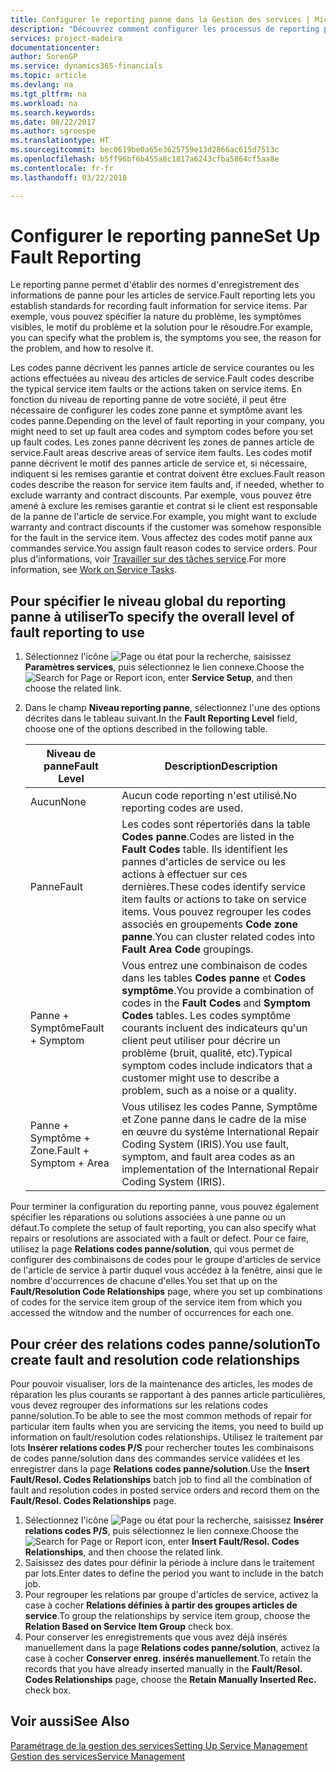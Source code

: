 ```yaml
---
title: Configurer le reporting panne dans la Gestion des services | Microsoft Docs
description: "Découvrez comment configurer les processus de reporting panne."
services: project-madeira
documentationcenter: 
author: SorenGP
ms.service: dynamics365-financials
ms.topic: article
ms.devlang: na
ms.tgt_pltfrm: na
ms.workload: na
ms.search.keywords: 
ms.date: 08/22/2017
ms.author: sgroespe
ms.translationtype: HT
ms.sourcegitcommit: bec0619be0a65e3625759e13d2866ac615d7513c
ms.openlocfilehash: b5ff96bf6b455a8c1817a6243cfba5864cf5aa8e
ms.contentlocale: fr-fr
ms.lasthandoff: 03/22/2018

---
```


# <a name="set-up-fault-reporting"></a><span data-ttu-id="cd7dc-103">Configurer le reporting panne</span><span class="sxs-lookup"><span data-stu-id="cd7dc-103">Set Up Fault Reporting</span></span>
<span data-ttu-id="cd7dc-104">Le reporting panne permet d'établir des normes d'enregistrement des informations de panne pour les articles de service.</span><span class="sxs-lookup"><span data-stu-id="cd7dc-104">Fault reporting lets you establish standards for recording fault information for service items.</span></span> <span data-ttu-id="cd7dc-105">Par exemple, vous pouvez spécifier la nature du problème, les symptômes visibles, le motif du problème et la solution pour le résoudre.</span><span class="sxs-lookup"><span data-stu-id="cd7dc-105">For example, you can specify what the problem is, the symptoms you see, the reason for the problem, and how to resolve it.</span></span>  

<span data-ttu-id="cd7dc-106">Les codes panne décrivent les pannes article de service courantes ou les actions effectuées au niveau des articles de service.</span><span class="sxs-lookup"><span data-stu-id="cd7dc-106">Fault codes describe the typical service item faults or the actions taken on service items.</span></span> <span data-ttu-id="cd7dc-107">En fonction du niveau de reporting panne de votre société, il peut être nécessaire de configurer les codes zone panne et symptôme avant les codes panne.</span><span class="sxs-lookup"><span data-stu-id="cd7dc-107">Depending on the level of fault reporting in your company, you might need to set up fault area codes and symptom codes before you set up fault codes.</span></span> <span data-ttu-id="cd7dc-108">Les zones panne décrivent les zones de pannes article de service.</span><span class="sxs-lookup"><span data-stu-id="cd7dc-108">Fault areas descrive areas of service item faults.</span></span> <span data-ttu-id="cd7dc-109">Les codes motif panne décrivent le motif des pannes article de service et, si nécessaire, indiquent si les remises garantie et contrat doivent être exclues.</span><span class="sxs-lookup"><span data-stu-id="cd7dc-109">Fault reason codes describe the reason for service item faults and, if needed, whether to exclude warranty and contract discounts.</span></span> <span data-ttu-id="cd7dc-110">Par exemple, vous pouvez être amené à exclure les remises garantie et contrat si le client est responsable de la panne de l'article de service.</span><span class="sxs-lookup"><span data-stu-id="cd7dc-110">For example, you might want to exclude warranty and contract discounts if the customer was somehow responsible for the fault in the service item.</span></span> <span data-ttu-id="cd7dc-111">Vous affectez des codes motif panne aux commandes service.</span><span class="sxs-lookup"><span data-stu-id="cd7dc-111">You assign fault reason codes to service orders.</span></span> <span data-ttu-id="cd7dc-112">Pour plus d'informations, voir [Travailler sur des tâches service](service-how-to-work-on-service-tasks.md).</span><span class="sxs-lookup"><span data-stu-id="cd7dc-112">For more information, see [Work on Service Tasks](service-how-to-work-on-service-tasks.md).</span></span>  

## <a name="to-specify-the-overall-level-of-fault-reporting-to-use"></a><span data-ttu-id="cd7dc-113">Pour spécifier le niveau global du reporting panne à utiliser</span><span class="sxs-lookup"><span data-stu-id="cd7dc-113">To specify the overall level of fault reporting to use</span></span>
1. <span data-ttu-id="cd7dc-114">Sélectionnez l'icône ![Page ou état pour la recherche](media/ui-search/search_small.png "Page ou état pour la recherche"), saisissez **Paramètres services**, puis sélectionnez le lien connexe.</span><span class="sxs-lookup"><span data-stu-id="cd7dc-114">Choose the ![Search for Page or Report](media/ui-search/search_small.png "Search for Page or Report icon") icon, enter **Service Setup**, and then choose the related link.</span></span> 
2. <span data-ttu-id="cd7dc-115">Dans le champ **Niveau reporting panne**, sélectionnez l'une des options décrites dans le tableau suivant.</span><span class="sxs-lookup"><span data-stu-id="cd7dc-115">In the **Fault Reporting Level** field, choose one of the options described in the following table.</span></span>  
  
    |<span data-ttu-id="cd7dc-116">**Niveau de panne**</span><span class="sxs-lookup"><span data-stu-id="cd7dc-116">**Fault Level**</span></span>|<span data-ttu-id="cd7dc-117">**Description**</span><span class="sxs-lookup"><span data-stu-id="cd7dc-117">**Description**</span></span>|  
    |------------|-------------|  
    |<span data-ttu-id="cd7dc-118">Aucun</span><span class="sxs-lookup"><span data-stu-id="cd7dc-118">None</span></span> | <span data-ttu-id="cd7dc-119">Aucun code reporting n'est utilisé.</span><span class="sxs-lookup"><span data-stu-id="cd7dc-119">No reporting codes are used.</span></span>|  
    |<span data-ttu-id="cd7dc-120">Panne</span><span class="sxs-lookup"><span data-stu-id="cd7dc-120">Fault</span></span> | <span data-ttu-id="cd7dc-121">Les codes sont répertoriés dans la table **Codes panne**.</span><span class="sxs-lookup"><span data-stu-id="cd7dc-121">Codes are listed in the **Fault Codes** table.</span></span> <span data-ttu-id="cd7dc-122">Ils identifient les pannes d'articles de service ou les actions à effectuer sur ces dernières.</span><span class="sxs-lookup"><span data-stu-id="cd7dc-122">These codes identify service item faults or actions to take on service items.</span></span> <span data-ttu-id="cd7dc-123">Vous pouvez regrouper les codes associés en groupements **Code zone panne**.</span><span class="sxs-lookup"><span data-stu-id="cd7dc-123">You can cluster related codes into **Fault Area Code** groupings.</span></span>|  
    |<span data-ttu-id="cd7dc-124">Panne + Symptôme</span><span class="sxs-lookup"><span data-stu-id="cd7dc-124">Fault + Symptom</span></span> | <span data-ttu-id="cd7dc-125">Vous entrez une combinaison de codes dans les tables **Codes panne** et **Codes symptôme**.</span><span class="sxs-lookup"><span data-stu-id="cd7dc-125">You provide a combination of codes in the **Fault Codes** and **Symptom Codes** tables.</span></span> <span data-ttu-id="cd7dc-126">Les codes symptôme courants incluent des indicateurs qu'un client peut utiliser pour décrire un problème (bruit, qualité, etc).</span><span class="sxs-lookup"><span data-stu-id="cd7dc-126">Typical symptom codes include indicators that a customer might use to describe a problem, such as a noise or a quality.</span></span>|  
    |<span data-ttu-id="cd7dc-127">Panne + Symptôme + Zone.</span><span class="sxs-lookup"><span data-stu-id="cd7dc-127">Fault + Symptom + Area</span></span> | <span data-ttu-id="cd7dc-128">Vous utilisez les codes Panne, Symptôme et Zone panne dans le cadre de la mise en œuvre du système International Repair Coding System (IRIS).</span><span class="sxs-lookup"><span data-stu-id="cd7dc-128">You use fault, symptom, and fault area codes as an implementation of the International Repair Coding System (IRIS).</span></span>|  
  
<span data-ttu-id="cd7dc-129">Pour terminer la configuration du reporting panne, vous pouvez également spécifier les réparations ou solutions associées à une panne ou un défaut.</span><span class="sxs-lookup"><span data-stu-id="cd7dc-129">To complete the setup of fault reporting, you can also specify what repairs or resolutions are associated with a fault or defect.</span></span> <span data-ttu-id="cd7dc-130">Pour ce faire, utilisez la page **Relations codes panne/solution**, qui vous permet de configurer des combinaisons de codes pour le groupe d'articles de service de l'article de service à partir duquel vous accédez à la fenêtre, ainsi que le nombre d'occurrences de chacune d'elles.</span><span class="sxs-lookup"><span data-stu-id="cd7dc-130">You set that up on the **Fault/Resolution Code Relationships** page, where you set up combinations of codes for the service item group of the service item from which you accessed the witndow and the number of occurrences for each one.</span></span>

## <a name="to-create-fault-and-resolution-code-relationships"></a><span data-ttu-id="cd7dc-131">Pour créer des relations codes panne/solution</span><span class="sxs-lookup"><span data-stu-id="cd7dc-131">To create fault and resolution code relationships</span></span>
<!--this needs to go in a working with topic-->
<span data-ttu-id="cd7dc-132">Pour pouvoir visualiser, lors de la maintenance des articles, les modes de réparation les plus courants se rapportant à des pannes article particulières, vous devez regrouper des informations sur les relations codes panne/solution.</span><span class="sxs-lookup"><span data-stu-id="cd7dc-132">To be able to see the most common methods of repair for particular item faults when you are servicing the items, you need to build up information on fault/resolution codes relationships.</span></span> <span data-ttu-id="cd7dc-133">Utilisez le traitement par lots **Insérer relations codes P/S** pour rechercher toutes les combinaisons de codes panne/solution dans des commandes service validées et les enregistrer dans la page **Relations codes panne/solution**.</span><span class="sxs-lookup"><span data-stu-id="cd7dc-133">Use the **Insert Fault/Resol. Codes Relationships** batch job to find all the combination of fault and resolution codes in posted service orders and record them on the **Fault/Resol. Codes Relationships** page.</span></span> 
  
1. <span data-ttu-id="cd7dc-134">Sélectionnez l'icône ![Page ou état pour la recherche](media/ui-search/search_small.png "Page ou état pour la recherche"), saisissez **Insérer relations codes P/S**, puis sélectionnez le lien connexe.</span><span class="sxs-lookup"><span data-stu-id="cd7dc-134">Choose the ![Search for Page or Report](media/ui-search/search_small.png "Search for Page or Report icon") icon, enter **Insert Fault/Resol. Codes Relationships**, and then choose the related link.</span></span>  
2. <span data-ttu-id="cd7dc-135">Saisissez des dates pour définir la période à inclure dans le traitement par lots.</span><span class="sxs-lookup"><span data-stu-id="cd7dc-135">Enter dates to define the period you want to include in the batch job.</span></span>  
3. <span data-ttu-id="cd7dc-136">Pour regrouper les relations par groupe d'articles de service, activez la case à cocher **Relations définies à partir des groupes articles de service**.</span><span class="sxs-lookup"><span data-stu-id="cd7dc-136">To group the relationships by service item group, choose the **Relation Based on Service Item Group** check box.</span></span>  
4. <span data-ttu-id="cd7dc-137">Pour conserver les enregistrements que vous avez déjà insérés manuellement dans la page **Relations codes panne/solution**, activez la case à cocher **Conserver enreg. insérés manuellement**.</span><span class="sxs-lookup"><span data-stu-id="cd7dc-137">To retain the records that you have already inserted manually in the **Fault/Resol. Codes Relationships** page, choose the **Retain Manually Inserted Rec.** check box.</span></span>  

## <a name="see-also"></a><span data-ttu-id="cd7dc-138">Voir aussi</span><span class="sxs-lookup"><span data-stu-id="cd7dc-138">See Also</span></span>
[<span data-ttu-id="cd7dc-139">Paramétrage de la gestion des services</span><span class="sxs-lookup"><span data-stu-id="cd7dc-139">Setting Up Service Management</span></span>](service-setup-service.md)  
[<span data-ttu-id="cd7dc-140">Gestion des services</span><span class="sxs-lookup"><span data-stu-id="cd7dc-140">Service Management</span></span>](service-service.md)  

